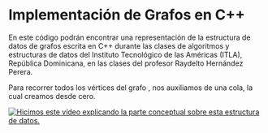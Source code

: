 # Implementación de Grafos en C++

En este código podrán encontrar una representación de la estructura de datos de grafos escrita en C++ durante las clases de algoritmos y estructuras de datos del Instituto Tecnológico de las Américas (ITLA), República Dominicana, en las clases del profesor Raydelto Hernández Perera.

Para recorrer todos los vértices del grafo , nos auxiliamos de una cola, la cual creamos desde cero.



[![Hicimos este vídeo explicando la parte conceptual sobre esta estructura de datos.](http://img.youtube.com/vi/hDSdYKFnI1c/0.jpg)](http://www.youtube.com/watch?v=hDSdYKFnI1c)
